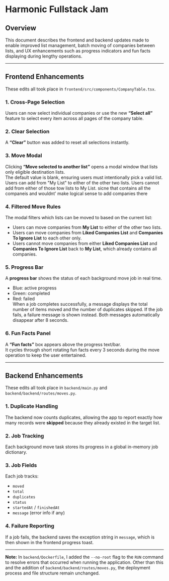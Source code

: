 # Harmonic Fullstack Jam

## Overview
This document describes the frontend and backend updates made to enable improved list management, batch moving of companies between lists, and UX enhancements such as progress indicators and fun facts displaying during lengthy operations.

---

## Frontend Enhancements
These edits all took place in `frontend/src/components/CompanyTable.tsx`.

### 1. Cross-Page Selection
Users can now select individual companies or use the new **“Select all”** feature to select every item across all pages of the company table.

### 2. Clear Selection
A **“Clear”** button was added to reset all selections instantly.

### 3. Move Modal
Clicking **“Move selected to another list”** opens a modal window that lists only eligible destination lists.  
The default value is blank, ensuring users must intentionally pick a valid list.
Users can add from "My List" to either of the other two lists. Users cannot add from either of those tow lists to My List. sicne that contains all the companeis and wouldnt' make logical sense to add companies there

### 4. Filtered Move Rules
The modal filters which lists can be moved to based on the current list:
- Users can move companies from **My List** to either of the other two lists.  
- Users can move companies from **Liked Companies List** and **Companies To Ignore List** to each other only.
- Users cannot move companies from either **Liked Companies List** and **Companies To Ignore List** back to **My List**, which already contains all companies.

### 5. Progress Bar
A  **progress bar** shows the status of each background move job in real time.
- Blue: active progress  
- Green: completed  
- Red: failed  
When a job completes successfully, a message displays the total number of items moved and the number of duplicates skipped.
If the job fails, a failure message is shown instead.
Both messages automatically disappear after 8 seconds.

### 6. Fun Facts Panel
A  **“Fun facts”** box appears above the progress text/bar.  
It cycles through short rotating fun facts every 3 seconds during the move operation to keep the user entertained.

---

## Backend Enhancements
These edits all took place in `backend/main.py` and `backend/backend/routes/moves.py`.

### 1. Duplicate Handling
The backend now counts duplicates, allowing the app to report exactly how many records were **skipped** because they already existed in the target list.

### 2. Job Tracking
Each background move task stores its progress in a global in-memory job dictionary.

### 3. Job Fields
Each job tracks:
- `moved`
- `total`
- `duplicates`
- `status`
- `startedAt` / `finishedAt`
- `message` (error info if any)

### 4. Failure Reporting
If a job fails, the backend saves the exception string in `message`, which is then shown in the frontend progress toast.

---

**Note:** In `backend/Dockerfile`, I added the `--no-root` flag to the `RUN` command to resolve errors that occurred when running the application. Other than this and the addition of  `backend/backend/routes/moves.py`, the deployment process and file structure remain unchanged.